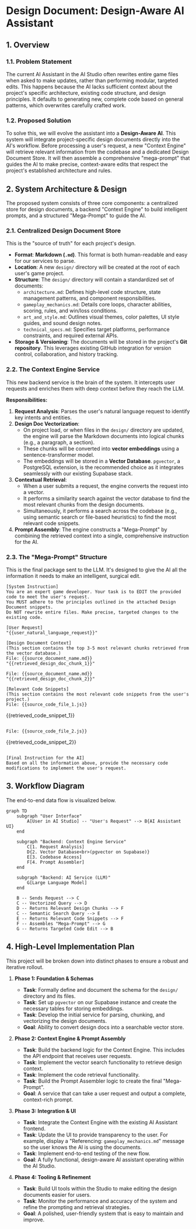 # Design Document: Design-Aware AI Assistant

## 1. Overview

### 1.1. Problem Statement
The current AI Assistant in the AI Studio often rewrites entire game files when asked to make updates, rather than performing modular, targeted edits. This happens because the AI lacks sufficient context about the project's specific architecture, existing code structure, and design principles. It defaults to generating new, complete code based on general patterns, which overwrites carefully crafted work.

### 1.2. Proposed Solution
To solve this, we will evolve the assistant into a **Design-Aware AI**. This system will integrate project-specific design documents directly into the AI's workflow. Before processing a user's request, a new "Context Engine" will retrieve relevant information from the codebase and a dedicated Design Document Store. It will then assemble a comprehensive "mega-prompt" that guides the AI to make precise, context-aware edits that respect the project's established architecture and rules.

## 2. System Architecture & Design

The proposed system consists of three core components: a centralized store for design documents, a backend "Context Engine" to build intelligent prompts, and a structured "Mega-Prompt" to guide the AI.

### 2.1. Centralized Design Document Store

This is the "source of truth" for each project's design.

*   **Format**: **Markdown (`.md`)**. This format is both human-readable and easy for our services to parse.
*   **Location**: A new `design/` directory will be created at the root of each user's game project.
*   **Structure**: The `design/` directory will contain a standardized set of documents:
    *   `architecture.md`: Defines high-level code structure, state management patterns, and component responsibilities.
    *   `gameplay_mechanics.md`: Details core loops, character abilities, scoring, rules, and win/loss conditions.
    *   `art_and_style.md`: Outlines visual themes, color palettes, UI style guides, and sound design notes.
    *   `technical_specs.md`: Specifies target platforms, performance constraints, and required external APIs.
*   **Storage & Versioning**: The documents will be stored in the project's **Git repository**. This leverages existing GitHub integration for version control, collaboration, and history tracking.

### 2.2. The Context Engine Service

This new backend service is the brain of the system. It intercepts user requests and enriches them with deep context before they reach the LLM.

**Responsibilities:**

1.  **Request Analysis**: Parses the user's natural language request to identify key intents and entities.
2.  **Design Doc Vectorization**:
    *   On project load, or when files in the `design/` directory are updated, the engine will parse the Markdown documents into logical chunks (e.g., a paragraph, a section).
    *   These chunks will be converted into **vector embeddings** using a sentence-transformer model.
    *   The embeddings will be stored in a **Vector Database**. `pgvector`, a PostgreSQL extension, is the recommended choice as it integrates seamlessly with our existing Supabase stack.
3.  **Contextual Retrieval**:
    *   When a user submits a request, the engine converts the request into a vector.
    *   It performs a similarity search against the vector database to find the most relevant chunks from the design documents.
    *   Simultaneously, it performs a search across the codebase (e.g., using semantic search or file-based heuristics) to find the most relevant code snippets.
4.  **Prompt Assembly**: The engine constructs a "Mega-Prompt" by combining the retrieved context into a single, comprehensive instruction for the AI.

### 2.3. The "Mega-Prompt" Structure

This is the final package sent to the LLM. It's designed to give the AI all the information it needs to make an intelligent, surgical edit.

```
[System Instruction]
You are an expert game developer. Your task is to EDIT the provided code to meet the user's request.
You MUST adhere to the principles outlined in the attached Design Document snippets.
Do NOT rewrite entire files. Make precise, targeted changes to the existing code.

[User Request]
"{{user_natural_language_request}}"

[Design Document Context]
(This section contains the top 3-5 most relevant chunks retrieved from the vector database.)
File: {{source_document_name.md}}
"{{retrieved_design_doc_chunk_1}}"

File: {{source_document_name.md}}
"{{retrieved_design_doc_chunk_2}}"

[Relevant Code Snippets]
(This section contains the most relevant code snippets from the user's project.)
File: {{source_code_file_1.js}}
```
{{retrieved_code_snippet_1}}
```

File: {{source_code_file_2.js}}
```
{{retrieved_code_snippet_2}}
```

[Final Instruction for the AI]
Based on all the information above, provide the necessary code modifications to implement the user's request.
```

## 3. Workflow Diagram

The end-to-end data flow is visualized below.

```mermaid
graph TD
    subgraph "User Interface"
        A[User in AI Studio] -- "User's Request" --> B{AI Assistant UI}
    end

    subgraph "Backend: Context Engine Service"
        C[1. Request Analysis]
        D{2. Vector Database<br>(pgvector on Supabase)}
        E[3. Codebase Access]
        F[4. Prompt Assembler]
    end
    
    subgraph "Backend: AI Service (LLM)"
        G[Large Language Model]
    end

    B -- Sends Request --> C
    C -- Vectorized Query --> D
    D -- Returns Relevant Design Chunks --> F
    C -- Semantic Search Query --> E
    E -- Returns Relevant Code Snippets --> F
    F -- Assembles "Mega-Prompt" --> G
    G -- Returns Targeted Code Edit --> B
```

## 4. High-Level Implementation Plan

This project will be broken down into distinct phases to ensure a robust and iterative rollout.

1.  **Phase 1: Foundation & Schemas**
    *   **Task**: Formally define and document the schema for the `design/` directory and its files.
    *   **Task**: Set up `pgvector` on our Supabase instance and create the necessary tables for storing embeddings.
    *   **Task**: Develop the initial service for parsing, chunking, and vectorizing the design documents.
    *   **Goal**: Ability to convert design docs into a searchable vector store.

2.  **Phase 2: Context Engine & Prompt Assembly**
    *   **Task**: Build the backend logic for the Context Engine. This includes the API endpoint that receives user requests.
    *   **Task**: Implement the vector search functionality to retrieve design context.
    *   **Task**: Implement the code retrieval functionality.
    *   **Task**: Build the Prompt Assembler logic to create the final "Mega-Prompt".
    *   **Goal**: A service that can take a user request and output a complete, context-rich prompt.

3.  **Phase 3: Integration & UI**
    *   **Task**: Integrate the Context Engine with the existing AI Assistant frontend.
    *   **Task**: Update the UI to provide transparency to the user. For example, display a "Referencing: `gameplay_mechanics.md`" message so the user knows the AI is using the documents.
    *   **Task**: Implement end-to-end testing of the new flow.
    *   **Goal**: A fully functional, design-aware AI assistant operating within the AI Studio.

4.  **Phase 4: Tooling & Refinement**
    *   **Task**: Build UI tools within the Studio to make editing the design documents easier for users.
    *   **Task**: Monitor the performance and accuracy of the system and refine the prompting and retrieval strategies.
    *   **Goal**: A polished, user-friendly system that is easy to maintain and improve. 
